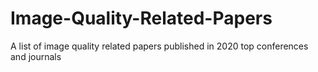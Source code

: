 # Image-Quality-Related-Papers
A list of image quality related papers published in 2020 top conferences and journals
